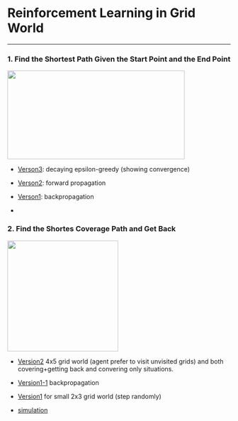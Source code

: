 # Reinforcement Learning in Grid World
---


### 1. Find the Shortest Path Given the Start Point and the End Point

<img src="https://github.com/zcczhang/UAV_Coverage/blob/master/Grid%20World/state_values.png?raw=true" width="400" height="200" />

- [Verson3](https://github.com/zcczhang/UAV_Coverage/blob/master/Grid%20World/Grid_World_v3.ipynb): decaying epsilon-greedy (showing convergence)

- [Verson2](https://github.com/zcczhang/UAV_Coverage/blob/master/Grid%20World/Grid_World_v2.ipynb): forward propagation 

- [Verson1](https://github.com/zcczhang/UAV_Coverage/blob/master/Grid%20World/Grid_World.ipynb): backpropagation

-


### 2. Find the Shortes Coverage Path and Get Back

<img src="https://raw.githubusercontent.com/zcczhang/UAV_Coverage/master/Grid%20World/4x5simulation.gif" width="250" height="250" />

- [Version2](https://github.com/zcczhang/UAV_Coverage/blob/master/Grid%20World/Past_All_Grids_v2.ipynb) 4x5 grid world (agent prefer to visit unvisited grids) and both covering+getting back and convering only situations. 

- [Version1-1](https://github.com/zcczhang/UAV_Coverage/blob/master/Grid%20World/Past_All_Grids.ipynb) backpropagation

- [Version1](https://github.com/zcczhang/UAV_Coverage/blob/master/Grid%20World/Past_All_Grids.ipynb) for small 2x3 grid world (step randomly)

- [simulation](https://github.com/zcczhang/UAV_Coverage/blob/master/Grid%20World/grid_world_simulation.py)

